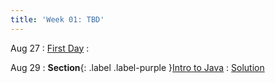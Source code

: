 ```yaml
---
title: 'Week 01: TBD'
---
```


Aug 27
: [First Day](#)
  : 

Aug 29
: **Section**{: .label .label-purple }[Intro to Java](#)
  : [Solution](#)
